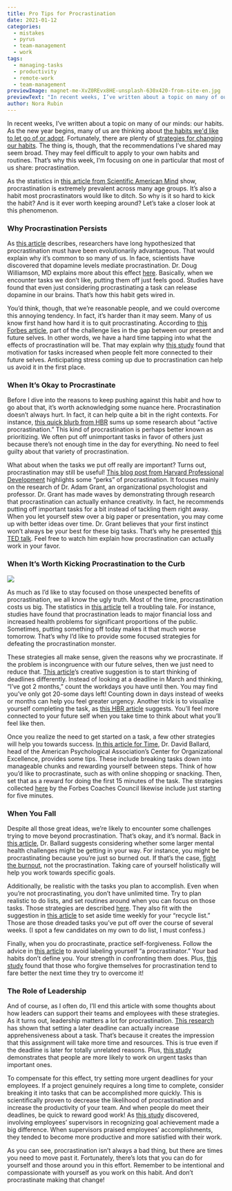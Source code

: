 ```yaml
---
title: Pro Tips for Procrastination
date: 2021-01-12
categories:
  - mistakes
  - pyrus
  - team-management
  - work
tags:
  - managing-tasks
  - productivity
  - remote-work
  - team-management
previewImage: magnet-me-XvZ0REvx8HE-unsplash-630x420-from-site-en.jpg
previewText: "In recent weeks, I’ve written about a topic on many of our minds: our habits. As the new year begins, many of us are thinking about the habits we'd like to let go of or adopt. Fortunately, there are plenty of strategies for changing our habits. The thing is, though, that the recommendations I’ve shared may seem broad. They may feel difficult to apply to your own habits and routines. That’s why this week, I’m focusing on one in particular that most of us share: procrastination."
author: Nora Rubin
---
```

In recent weeks, I’ve written about a topic on many of our minds: our habits. As the new year begins, many of us are thinking about [the habits we'd like to let go of or adopt](https://pyrus.com/en/blog/habits-to-learn-habits-to-burn). Fortunately, there are plenty of [strategies for changing our habits](https://pyrus.com/en/blog/making-and-breaking-habits-in-brain-and-behavior). The thing is, though, that the recommendations I’ve shared may seem broad. They may feel difficult to apply to your own habits and routines. That’s why this week, I’m focusing on one in particular that most of us share: procrastination.

As the statistics in [this article from Scientific American Mind](http://www.trishgura.com/wp-content/uploads/2017/01/do-it-tomorrow.pdf) show, procrastination is extremely prevalent across many age groups. It’s also a habit most procrastinators would like to ditch. So why is it so hard to kick the habit? And is it ever worth keeping around? Let’s take a closer look at this phenomenon.

### **Why Procrastination Persists**

As [this article](http://www.trishgura.com/wp-content/uploads/2017/01/do-it-tomorrow.pdf) describes, researchers have long hypothesized that procrastination must have been evolutionarily advantageous. That would explain why it’s common to so many of us. In face, scientists have discovered that dopamine levels mediate procrastination. Dr. Doug Williamson, MD explains more about this effect [here](https://www.forbes.com/sites/harmoncullinan/2019/04/30/procrastination-why-its-so-hard-to-break-the-habit/). Basically, when we encounter tasks we don’t like, putting them off just feels good. Studies have found that even just considering procrastinating a task can release dopamine in our brains. That’s how this habit gets wired in.

You’d think, though, that we’re reasonable people, and we could overcome this annoying tendency. In fact, it’s harder than it may seem. Many of us know first hand how hard it is to quit procrastinating. According to [this Forbes article](https://www.forbes.com/sites/kevinkruse/2016/02/23/the-truth-behind-why-we-procrastinate/), part of the challenge lies in the gap between our present and future selves. In other words, we have a hard time tapping into what the effects of procrastination will be. That may explain why [this study](https://www.ncbi.nlm.nih.gov/pmc/articles/PMC2747683/) found that motivation for tasks increased when people felt more connected to their future selves. Anticipating stress coming up due to procrastination can help us avoid it in the first place.

### **When It’s Okay to Procrastinate**

Before I dive into the reasons to keep pushing against this habit and how to go about that, it’s worth acknowledging some nuance here. Procrastination doesn’t always hurt. In fact, it can help quite a bit in the right contexts. For instance, [this quick blurb from HBR](https://hbr.org/2014/03/sometimes-its-ok-to-procrastinate) sums up some research about “active procrastination.” This kind of procrastination is perhaps better known as prioritizing. We often put off unimportant tasks in favor of others just because there’s not enough time in the day for everything. No need to feel guilty about that variety of procrastination.

What about when the tasks we put off really are important? Turns out, procrastination may still be useful! [This blog post from Harvard Professional Development](https://blog.dce.harvard.edu/professional-development/perks-procrastination) highlights some “perks” of procrastination. It focuses mainly on the research of Dr. Adam Grant, an organizational psychologist and professor. Dr. Grant has made waves by demonstrating through research that procrastination can actually enhance creativity. In fact, he recommends putting off important tasks for a bit instead of tackling them right away. When you let yourself stew over a big paper or presentation, you may come up with better ideas over time. Dr. Grant believes that your first instinct won’t always be your best for these big tasks. That’s why he presented [this TED talk](https://www.youtube.com/watch?v=fxbCHn6gE3U&feature=emb_logo). Feel free to watch him explain how procrastination can actually work in your favor.

### **When It’s Worth Kicking Procrastination to the Curb**

![](brett-jordan-_Xwnk1DgTb8-unsplash-300x225.webp)

As much as I’d like to stay focused on those unexpected benefits of procrastination, we all know the ugly truth. Most of the time, procrastination costs us big. The statistics in [this article](http://www.trishgura.com/wp-content/uploads/2017/01/do-it-tomorrow.pdf) tell a troubling tale. For instance, studies have found that procrastination leads to major financial loss and increased health problems for significant proportions of the public. Sometimes, putting something off today makes it that much worse tomorrow. That’s why I’d like to provide some focused strategies for defeating the procrastination monster.

These strategies all make sense, given the reasons why we procrastinate. If the problem is incongruence with our future selves, then we just need to reduce that. [This article](https://www.forbes.com/sites/kevinkruse/2016/02/23/the-truth-behind-why-we-procrastinate/)’s creative suggestion is to start thinking of deadlines differently. Instead of looking at a deadline in March and thinking, “I’ve got 2 months,” count the workdays you have until then. You may find you’ve only got 20-some days left! Counting down in days instead of weeks or months can help you feel greater urgency. Another trick is to visualize yourself completing the task, as [this HBR article](https://hbr.org/2016/07/how-to-beat-procrastination) suggests. You’ll feel more connected to your future self when you take time to think about what you’ll feel like then.

Once you realize the need to get started on a task, a few other strategies will help you towards success. [In this article for Time](https://time.com/5322514/stop-procrastinating-tips/), Dr. David Ballard, head of the American Psychological Association’s Center for Organizational Excellence, provides some tips. These include breaking tasks down into manageable chunks and rewarding yourself between steps. Think of how you’d like to procrastinate, such as with online shopping or snacking. Then, set that as a reward for doing the first 15 minutes of the task. The strategies collected [here](https://www.forbes.com/sites/forbescoachescouncil/2020/03/16/chronic-procrastinator-15-ways-to-get-focused-and-be-more-productive/) by the Forbes Coaches Council likewise include just starting for five minutes.

### **When You Fall**

Despite all those great ideas, we’re likely to encounter some challenges trying to move beyond procrastination. That’s okay, and it’s normal. Back in [this article](https://time.com/5322514/stop-procrastinating-tips/), Dr. Ballard suggests considering whether some larger mental health challenges might be getting in your way. For instance, you might be procrastinating because you’re just so burned out. If that’s the case, [fight the burnout](https://pyrus.com/en/blog/fighting-the-fires-of-burnout-in-covid-times), not the procrastination. Taking care of yourself holistically will help you work towards specific goals.

Additionally, be realistic with the tasks you plan to accomplish. Even when you’re not procrastinating, you don’t have unlimited time. Try to plan realistic to do lists, and set routines around when you can focus on those tasks. Those strategies are described [here](https://www.forbes.com/sites/biancamillercole/2020/04/08/6-ways-to-conquer-procrastination/). They also fit with the suggestion in [this article](https://www.forbes.com/sites/forbescoachescouncil/2020/03/16/chronic-procrastinator-15-ways-to-get-focused-and-be-more-productive/) to set aside time weekly for your “recycle list.” Those are those dreaded tasks you’ve put off over the course of several weeks. (I spot a few candidates on my own to do list, I must confess.)

Finally, when you do procrastinate, practice self-forgiveness. Follow the advice in [this article](https://www.forbes.com/sites/bryanrobinson/2020/09/01/why-procrastination-is-your-friend-without-benefits-and-10-ways-to-deal-with-it/) to avoid labeling yourself “a procrastinator.” Your bad habits don’t define you. Your strength in confronting them does. Plus, [this study](https://www.researchgate.net/publication/222302476_I_forgive_myself_now_I_can_study_How_self-forgiveness_for_procrastinating_can_reduce_future_procrastination) found that those who forgive themselves for procrastination tend to fare better the next time they try to overcome it!

### **The Role of Leadership**

And of course, as I often do, I’ll end this article with some thoughts about how leaders can support their teams and employees with these strategies. As it turns out, leadership matters a lot for procrastination. [This research](https://academic.oup.com/jcr/article-abstract/45/5/1068/4962206?redirectedFrom=fulltext) has shown that setting a later deadline can actually increase apprehensiveness about a task. That’s because it creates the impression that this assignment will take more time and resources. This is true even if the deadline is later for totally unrelated reasons. Plus, [this study](https://academic.oup.com/jcr/advance-article-abstract/doi/10.1093/jcr/ucy008/4847790?redirectedFrom=fulltext) demonstrates that people are more likely to work on urgent tasks than important ones.

To compensate for this effect, try setting more urgent deadlines for your employees. If a project genuinely requires a long time to complete, consider breaking it into tasks that can be accomplished more quickly. This is scientifically proven to decrease the likelihood of procrastination and increase the productivity of your team. And when people do meet their deadlines, be quick to reward good work! As [this study](https://www.nber.org/system/files/working_papers/w16944/w16944.pdf) discovered, involving employees’ supervisors in recognizing goal achievement made a big difference. When supervisors praised employees’ accomplishments, they tended to become more productive and more satisfied with their work.

As you can see, procrastination isn’t always a bad thing, but there are times you need to move past it. Fortunately, there’s lots that you can do for yourself and those around you in this effort. Remember to be intentional and compassionate with yourself as you work on this habit. And don’t procrastinate making that change!
